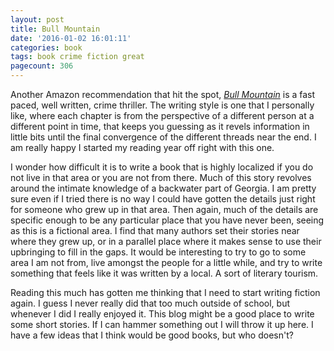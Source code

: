 ```yaml
---
layout: post
title: Bull Mountain
date: '2016-01-02 16:01:11'
categories: book
tags: book crime fiction great
pagecount: 306
---
```


Another Amazon recommendation that hit the spot, [*Bull Mountain*][bull-amazon]
is a fast paced, well written, crime thriller. The writing style
is one that I personally like, where each chapter is from the
perspective of a different person at a different point in time,
that keeps you guessing as it revels information in little bits
until the final convergence of the different threads near the end.
I am really happy I started my reading year off right with this one.

I wonder how difficult it is to write a book that is highly localized
if you do not live in that area or you are not from there. Much of this
story revolves around the intimate knowledge of a backwater part of
Georgia. I am pretty sure even if I tried there is no way I could have
gotten the details just right for someone who grew up in that area.
Then again, much of the details are specific enough to be any particular
place that you have never been, seeing as this is a fictional area.
I find that many authors set their stories near where they grew up,
or in a parallel place where it makes sense to use their upbringing
to fill in the gaps. It would be interesting to try to go to
some area I am not from, live amongst the people for a little while,
and try to write something that feels like it was written by a local.
A sort of literary tourism.

Reading this much has gotten me thinking that I need to start writing
fiction again. I guess I never really did that too much outside of school,
but whenever I did I really enjoyed it. This blog might be a good place to
write some short stories. If I can hammer something out I will throw
it up here. I have a few ideas that I think would be good books,
but who doesn't?

[bull-amazon]:    http://amzn.com/B00OQS4F26

